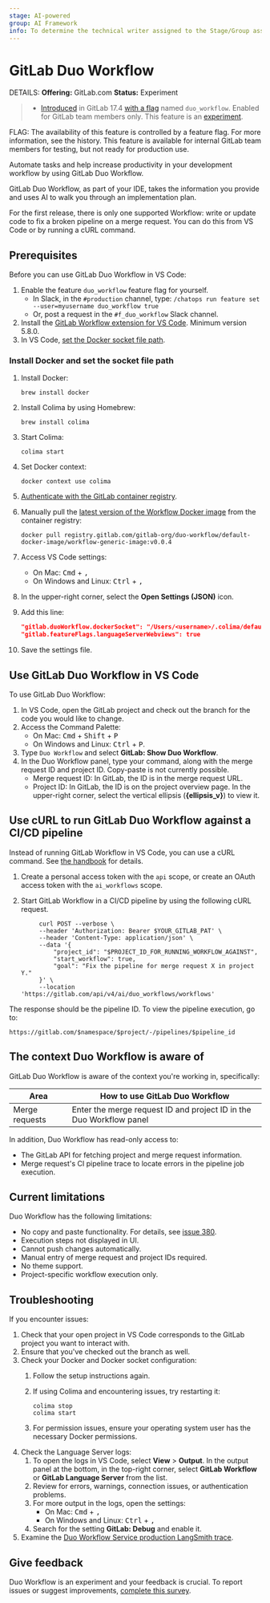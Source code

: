 ```yaml
---
stage: AI-powered
group: AI Framework
info: To determine the technical writer assigned to the Stage/Group associated with this page, see https://handbook.gitlab.com/handbook/product/ux/technical-writing/#assignments
---
```


# GitLab Duo Workflow

DETAILS:
**Offering:** GitLab.com
**Status:** Experiment

> - [Introduced](https://gitlab.com/groups/gitlab-org/-/epics/14153) in GitLab 17.4 [with a flag](../../administration/feature_flags.md) named `duo_workflow`. Enabled for GitLab team members only. This feature is an [experiment](../../policy/experiment-beta-support.md).

FLAG:
The availability of this feature is controlled by a feature flag.
For more information, see the history.
This feature is available for internal GitLab team members for testing, but not ready for production use.

Automate tasks and help increase productivity in your development workflow by using GitLab Duo Workflow.

GitLab Duo Workflow, as part of your IDE, takes the information you provide
and uses AI to walk you through an implementation plan.

For the first release, there is only one supported Workflow: write or update code to fix a broken pipeline on a merge request.
You can do this from VS Code or by running a cURL command.

## Prerequisites

Before you can use GitLab Duo Workflow in VS Code:

1. Enable the feature `duo_workflow` feature flag for yourself.
   - In Slack, in the `#production` channel, type: `/chatops run feature set --user=myusername duo_workflow true`
   - Or, post a request in the `#f_duo_workflow` Slack channel.
1. Install the [GitLab Workflow extension for VS Code](https://marketplace.visualstudio.com/items?itemName=GitLab.gitlab-workflow).
   Minimum version 5.8.0.
1. In VS Code, [set the Docker socket file path](#install-docker-and-set-the-socket-file-path).

### Install Docker and set the socket file path

1. Install Docker:

   ```shell
   brew install docker
   ```

1. Install Colima by using Homebrew:

   ```shell
   brew install colima
   ```

1. Start Colima:

   ```shell
   colima start
   ```

1. Set Docker context:

   ```shell
   docker context use colima
   ```

1. [Authenticate with the GitLab container registry](../packages/container_registry/authenticate_with_container_registry.md).

1. Manually pull the
   [latest version of the Workflow Docker image](https://gitlab.com/gitlab-org/duo-workflow/default-docker-image/container_registry/6740066)
   from the container registry:

   ```shell
   docker pull registry.gitlab.com/gitlab-org/duo-workflow/default-docker-image/workflow-generic-image:v0.0.4
   ```

1. Access VS Code settings:
   - On Mac: <kbd>Cmd</kbd> + <kbd>,</kbd>
   - On Windows and Linux: <kbd>Ctrl</kbd> + <kbd>,</kbd>
1. In the upper-right corner, select the **Open Settings (JSON)** icon.
1. Add this line:

   ```json
   "gitlab.duoWorkflow.dockerSocket": "/Users/<username>/.colima/default/docker.sock"
   "gitlab.featureFlags.languageServerWebviews": true
   ```

1. Save the settings file.

## Use GitLab Duo Workflow in VS Code

To use GitLab Duo Workflow:

1. In VS Code, open the GitLab project and check out the branch for the code you would like to change.
1. Access the Command Palette:
   - On Mac: <kbd>Cmd</kbd> + <kbd>Shift</kbd> + <kbd>P</kbd>
   - On Windows and Linux: <kbd>Ctrl</kbd> + <kbd>P</kbd>.
1. Type `Duo Workflow` and select **GitLab: Show Duo Workflow**.
1. In the Duo Workflow panel, type your command, along with the merge request ID and project ID. Copy-paste is not currently possible.
   - Merge request ID: In GitLab, the ID is in the merge request URL.
   - Project ID: In GitLab, the ID is on the project overview page. In the upper-right corner, select the vertical ellipsis (**{ellipsis_v}**) to view it.

## Use cURL to run GitLab Duo Workflow against a CI/CD pipeline

Instead of running GitLab Workflow in VS Code, you can use a cURL command. See
[the handbook](https://handbook.gitlab.com/handbook/engineering/architecture/design-documents/duo_workflow/#with-remote-ci-pipeline-execution) for details.

1. Create a personal access token with the `api` scope, or create an OAuth access token with the `ai_workflows` scope.
1. Start GitLab Workflow in a CI/CD pipeline by using the following cURL request.

   ```shell
        curl POST --verbose \
        --header 'Authorization: Bearer $YOUR_GITLAB_PAT' \
        --header 'Content-Type: application/json' \
        --data '{
            "project_id": "$PROJECT_ID_FOR_RUNNING_WORKFLOW_AGAINST",
            "start_workflow": true,
            "goal": "Fix the pipeline for merge request X in project Y."
        }' \
        --location 'https://gitlab.com/api/v4/ai/duo_workflows/workflows'
    ```

The response should be the pipeline ID. To view the pipeline execution, go to:

```http
https://gitlab.com/$namespace/$project/-/pipelines/$pipeline_id
```

## The context Duo Workflow is aware of

GitLab Duo Workflow is aware of the context you're working in, specifically:

| Area          | How to use GitLab Duo Workflow                                                                          |
|---------------|--------------------------------------------------------------------------------------------------------|
| Merge requests| Enter the merge request ID and project ID in the Duo Workflow panel                                |

In addition, Duo Workflow has read-only access to:

- The GitLab API for fetching project and merge request information.
- Merge request's CI pipeline trace to locate errors in the pipeline job execution.

## Current limitations

Duo Workflow has the following limitations:

- No copy and paste functionality. For details, see [issue 380](https://gitlab.com/gitlab-org/editor-extensions/gitlab-lsp/-/issues/380).
- Execution steps not displayed in UI.
- Cannot push changes automatically.
- Manual entry of merge request and project IDs required.
- No theme support.
- Project-specific workflow execution only.

## Troubleshooting

If you encounter issues:

1. Check that your open project in VS Code corresponds to the GitLab project you want to interact with.
1. Ensure that you've checked out the branch as well.
1. Check your Docker and Docker socket configuration:
   1. Follow the setup instructions again.
   1. If using Colima and encountering issues, try restarting it:

      ```shell
      colima stop
      colima start
      ```

   1. For permission issues, ensure your operating system user has the necessary Docker permissions.
1. Check the Language Server logs:
   1. To open the logs in VS Code, select **View** > **Output**. In the output panel at the bottom, in the top-right corner, select **GitLab Workflow** or **GitLab Language Server** from the list.
   1. Review for errors, warnings, connection issues, or authentication problems.
   1. For more output in the logs, open the settings:
      - On Mac: <kbd>Cmd</kbd> + <kbd>,</kbd>
      - On Windows and Linux: <kbd>Ctrl</kbd> + <kbd>,</kbd>
   1. Search for the setting **GitLab: Debug** and enable it.
1. Examine the [Duo Workflow Service production LangSmith trace](https://smith.langchain.com/o/477de7ad-583e-47b6-a1c4-c4a0300e7aca/projects/p/5409132b-2cf3-4df8-9f14-70204f90ed9b?timeModel=%7B%22duration%22%3A%227d%22%7D&tab=0).

## Give feedback

Duo Workflow is an experiment and your feedback is crucial. To report issues or suggest improvements,
[complete this survey](https://gitlab.fra1.qualtrics.com/jfe/form/SV_9GmCPTV7oH9KNuu).
